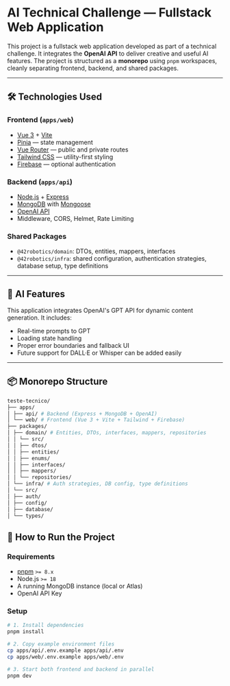 # AI Technical Challenge — Fullstack Web Application

This project is a fullstack web application developed as part of a technical challenge. It integrates the **OpenAI API** to deliver creative and useful AI features. The project is structured as a **monorepo** using `pnpm` workspaces, cleanly separating frontend, backend, and shared packages.

---

## 🛠️ Technologies Used

### Frontend (`apps/web`)
- [Vue 3](https://vuejs.org/) + [Vite](https://vitejs.dev/)
- [Pinia](https://pinia.vuejs.org/) — state management
- [Vue Router](https://router.vuejs.org/) — public and private routes
- [Tailwind CSS](https://tailwindcss.com/) — utility-first styling
- [Firebase](https://firebase.google.com/) — optional authentication

### Backend (`apps/api`)
- [Node.js](https://nodejs.org/) + [Express](https://expressjs.com/)
- [MongoDB](https://www.mongodb.com/) with [Mongoose](https://mongoosejs.com/)
- [OpenAI API](https://platform.openai.com/)
- Middleware, CORS, Helmet, Rate Limiting

### Shared Packages
- `@42robotics/domain`: DTOs, entities, mappers, interfaces
- `@42robotics/infra`: shared configuration, authentication strategies, database setup, type definitions

---

## 🤖 AI Features

This application integrates OpenAI's GPT API for dynamic content generation. It includes:
- Real-time prompts to GPT
- Loading state handling
- Proper error boundaries and fallback UI
- Future support for DALL·E or Whisper can be added easily

---

## 📦 Monorepo Structure

```bash
teste-tecnico/
├── apps/
│ ├── api/ # Backend (Express + MongoDB + OpenAI)
│ └── web/ # Frontend (Vue 3 + Vite + Tailwind + Firebase)
├── packages/
│ ├── domain/ # Entities, DTOs, interfaces, mappers, repositories
│ │ └── src/
│ │ ├── dtos/
│ │ ├── entities/
│ │ ├── enums/
│ │ ├── interfaces/
│ │ ├── mappers/
│ │ └── repositories/
│ └── infra/ # Auth strategies, DB config, type definitions
│ └── src/
│ ├── auth/
│ ├── config/
│ ├── database/
│ └── types/
```



## 🚀 How to Run the Project

### Requirements

- [pnpm](https://pnpm.io/) `>= 8.x`
- Node.js `>= 18`
- A running MongoDB instance (local or Atlas)
- OpenAI API Key

### Setup

```bash
# 1. Install dependencies
pnpm install

# 2. Copy example environment files
cp apps/api/.env.example apps/api/.env
cp apps/web/.env.example apps/web/.env

# 3. Start both frontend and backend in parallel
pnpm dev